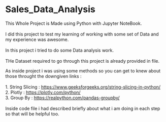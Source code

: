 # Sales_Data_Analysis

This Whole Project is Made using Python with Jupyter NoteBook.<br />
<br />
I did this project to test my learning of working with some set of Data and my experience was awesome.<br />
<br />
In this project i tried to do some Data analysis work.<br />
<br />
THe Dataset  required to go through this project is already provided in file.<br />

As inside project i was using some methods so you can get to knew about those throught the downgiven links :   
<br />
                                                                                    1. String Slicing : https://www.geeksforgeeks.org/string-slicing-in-python/   <br />
                                                                                    2. Plotly : https://plotly.com/python/ <br />
                                                                                    3. Group By : https://realpython.com/pandas-groupby/   <br />
<br />
Inside code  file i had described briefly about what i am doing in each step so that will be helpful too.<br />

                                                                                                                 
